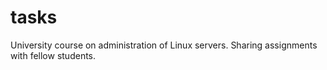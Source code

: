 # tasks
University course on administration of Linux servers. Sharing assignments with fellow students.
